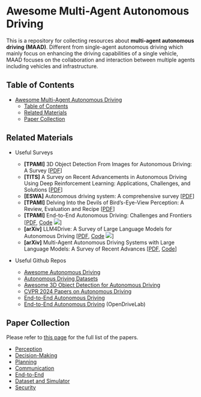 # Awesome Multi-Agent Autonomous Driving

This is a repository for collecting resources about **multi-agent autonomous driving (MAAD)**. Different from single-agent autonomous driving which mainly focus on enhancing the driving capabilities of a single vehicle, MAAD focuses on the collaboration and interaction between multiple agents including vehicles and infrastructure.

<!-- *Feel free to pull requests or contact us if you find any related papers that are not included here.*

The process to submit a pull request is as follows:
1. Fork the project into your own repository.
2. Add the Title, Paper link, Conference, Project/Code link in `readme.md` using the following format:
  ```
  |[Title](Paper Link)|Conference|[Code/Project](Code/Project link)|
  ```
1. Submit the pull request to this branch. -->

## Table of Contents

- [Awesome Multi-Agent Autonomous Driving](#awesome-multi-agent-autonomous-driving)
  - [Table of Contents](#table-of-contents)
  - [Related Materials](#related-materials)
  - [Paper Collection](#paper-collection)


## Related Materials
- Useful Surveys
  - **[TPAMI]** 3D Object Detection From Images for Autonomous Driving: A Survey [[PDF](https://ieeexplore.ieee.org/document/10373157/?arnumber=10373157)]
  - **[TITS]** A Survey on Recent Advancements in Autonomous Driving Using Deep Reinforcement Learning: Applications, Challenges, and Solutions [[PDF](https://ieeexplore.ieee.org/document/10682977/?arnumber=10682977)]
  - **[ESWA]** Autonomous driving system: A comprehensive survey [[PDF](https://linkinghub.elsevier.com/retrieve/pii/S0957417423033389)]
  - **[TPAMI]** Delving Into the Devils of Bird’s-Eye-View Perception: A Review, Evaluation and Recipe [[PDF](https://ieeexplore.ieee.org/document/10321736/?arnumber=10321736)]
  - **[TPAMI]** End-to-End Autonomous Driving: Challenges and Frontiers [[PDF](https://ieeexplore.ieee.org/document/10614862/?arnumber=10614862), [Code](https://github.com/OpenDriveLab/End-to-end-Autonomous-Driving) ![](https://img.shields.io/github/stars/OpenDriveLab/End-to-end-Autonomous-Driving.svg?style=social&label=Star&maxAge=2592000)]
  - **[arXiv]** LLM4Drive: A Survey of Large Language Models for Autonomous Driving [[PDF](http://arxiv.org/abs/2311.01043), [Code](https://github.com/Thinklab-SJTU/Awesome-LLM4AD) ![](https://img.shields.io/github/stars/Thinklab-SJTU/Awesome-LLM4AD.svg?style=social&label=Star&maxAge=2592000)]
  - **[arXiv]** Multi-Agent Autonomous Driving Systems with Large Language Models: A Survey of Recent Advances [[PDF](http://arxiv.org/abs/2502.16804), [Code](https://anonymous.4open.science/r/LLM-based_Multi-agent_ADS-3A5C/README.md)]

- Useful Github Repos
  - [Awesome Autonomous Driving](https://github.com/PeterJaq/Awesome-Autonomous-Driving)
  - [Autonomous Driving Datasets](https://github.com/MingyuLiu1/autonomous_driving_datasets)
  - [Awesome 3D Object Detection for Autonomous Driving](https://github.com/PointsCoder/Awesome-3D-Object-Detection-for-Autonomous-Driving)
  - [CVPR 2024 Papers on Autonomous Driving](https://github.com/autodriving-heart/CVPR-2024-Papers-Autonomous-Driving)
  - [End-to-End Autonomous Driving](https://github.com/Pranav-chib/End-to-End-Autonomous-Driving)
  - [End-to-End Autonomous Driving](https://github.com/OpenDriveLab/End-to-end-Autonomous-Driving) (OpenDriveLab)


## Paper Collection
Please refer to [this page](./papers.md) for the full list of the papers.

- [Perception](papers.md#perception)
- [Decision-Making](papers.md#decision-making)
- [Planning](papers.md#planning)
- [Communication](papers.md#communication)
- [End-to-End](papers.md#end-to-end)
- [Dataset and Simulator](papers.md#dataset-and-simulator)
- [Security](papers.md#security)



